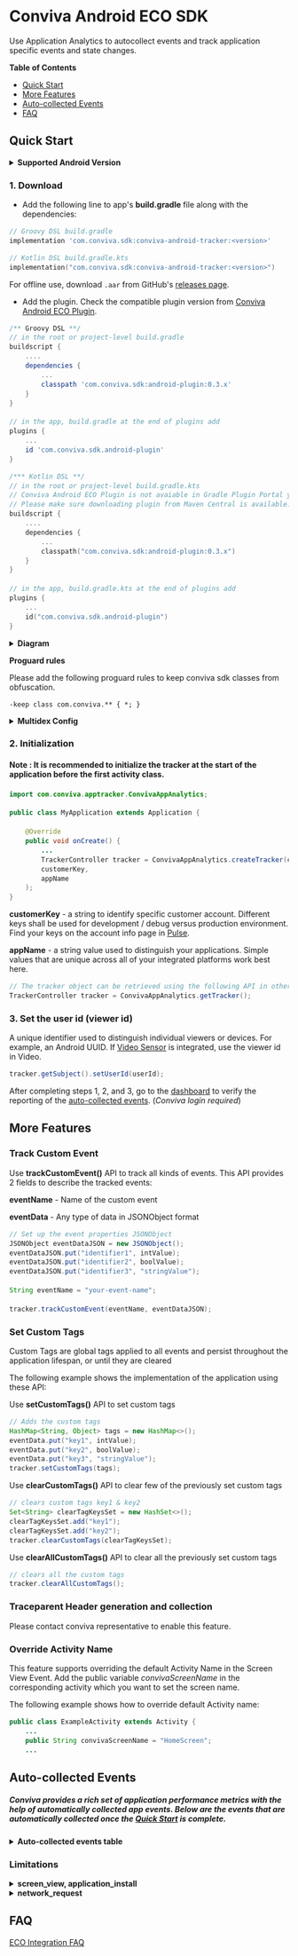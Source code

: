
# Conviva Android ECO SDK 

Use Application Analytics to autocollect events and track application specific events and state changes.


**Table of Contents**
- [Quick Start](#quick-start)
- [More Features](#more-features)
- [Auto-collected Events](#auto-collected-events)
- [FAQ](#faq)


## Quick Start

<details>
<summary><b>Supported Android Version</b></summary>
Target sdk version : Android 14 (API level 34)

Minimum sdk version : Android 5.0 (API level 21)
</details>

### 1. Download

- Add the following line to app's **build.gradle** file along with the dependencies:

```groovy
// Groovy DSL build.gradle
implementation 'com.conviva.sdk:conviva-android-tracker:<version>'
```
```kotlin
// Kotlin DSL build.gradle.kts
implementation("com.conviva.sdk:conviva-android-tracker:<version>")
```

For offline use, download `.aar` from GitHub's [releases page](https://github.com/Conviva/conviva-android-appanalytics/releases).

- Add the plugin. Check the compatible plugin version from [Conviva Android ECO Plugin](https://github.com/Conviva/conviva-android-plugin).

```groovy
/** Groovy DSL **/
// in the root or project-level build.gradle
buildscript {
    ....
    dependencies {
        ...
        classpath 'com.conviva.sdk:android-plugin:0.3.x'
    }
}

// in the app, build.gradle at the end of plugins add
plugins {
    ...
    id 'com.conviva.sdk.android-plugin'
}
```
```kotlin
/*** Kotlin DSL **/
// in the root or project-level build.gradle.kts
// Conviva Android ECO Plugin is not avaiable in Gradle Plugin Portal yet.
// Please make sure downloading plugin from Maven Central is available.
buildscript {
    ....
    dependencies {
        ...
        classpath("com.conviva.sdk:android-plugin:0.3.x")
    }
}

// in the app, build.gradle.kts at the end of plugins add
plugins {
    ...
    id("com.conviva.sdk.android-plugin")
}
```

<details>
<summary><b>Diagram</b></summary>
    
![Plugin diagram](android_diagram.jpg)

</details> 


**Proguard rules**

Please add the following proguard rules to keep conviva sdk classes from obfuscation.

```plaintext
-keep class com.conviva.** { *; }
```

<details>
<summary><b>Multidex Config</b></summary>

If multidex is enabled and a multidex-config.pro is being used by the application, please add the following rule to the config.pro file.

```plaintext
-keep class com.conviva.** { *; }
```
</details>


### 2. Initialization

#### Note : It is recommended to initialize the tracker at the start of the application before the first activity class.

```java
import com.conviva.apptracker.ConvivaAppAnalytics;

public class MyApplication extends Application {

    @Override
    public void onCreate() {
        ...
        TrackerController tracker = ConvivaAppAnalytics.createTracker(context,
        customerKey,
        appName
    );
}
```
**customerKey** - a string to identify specific customer account. Different keys shall be used for development / debug versus production environment. Find your keys on the account info page in [Pulse](https://pulse.conviva.com/).

**appName** - a string value used to distinguish your applications. Simple values that are unique across all of your integrated platforms work best here.

```java
// The tracker object can be retrieved using the following API in other classes after initialization. 
TrackerController tracker = ConvivaAppAnalytics.getTracker();
```

### 3. Set the user id (viewer id)
A unique identifier used to distinguish individual viewers or devices. For example, an Android UUID. If [Video Sensor](https://github.com/Conviva/conviva-android-coresdk) is integrated, use the viewer id in Video.

```java
tracker.getSubject().setUserId(userId);
```
After completing steps 1, 2, and 3, go to the [dashboard](https://pulse.conviva.com/app/appmanager/ecoIntegration/validation) to verify the reporting of the [auto-collected events](#auto-collected-events). (_Conviva login required_)


## More Features
### Track Custom Event

Use **trackCustomEvent()** API to track all kinds of events. This API provides 2 fields to describe the tracked events:

**eventName** - Name of the custom event

**eventData** - Any type of data in JSONObject format

```java
// Set up the event properties JSONObject
JSONObject eventDataJSON = new JSONObject();
eventDataJSON.put("identifier1", intValue);
eventDataJSON.put("identifier2", boolValue);
eventDataJSON.put("identifier3", "stringValue");

String eventName = "your-event-name";

tracker.trackCustomEvent(eventName, eventDataJSON);
```

### Set Custom Tags
Custom Tags are global tags applied to all events and persist throughout the application lifespan, or until they are cleared

The following example shows the implementation of the application using these API:

Use **setCustomTags()** API to set custom tags
```java
// Adds the custom tags
HashMap<String, Object> tags = new HashMap<>(); 
eventData.put("key1", intValue); 
eventData.put("key2", boolValue); 
eventData.put("key3", "stringValue");
tracker.setCustomTags(tags);
```

Use **clearCustomTags()** API to clear few of the previously set custom tags
```java
// clears custom tags key1 & key2
Set<String> clearTagKeysSet = new HashSet<>();
clearTagKeysSet.add("key1"); 
clearTagKeysSet.add("key2"); 
tracker.clearCustomTags(clearTagKeysSet);
```


Use **clearAllCustomTags()** API to clear all the previously set custom tags  

```java
// clears all the custom tags
tracker.clearAllCustomTags();
```


### Traceparent Header generation and collection

Please contact conviva representative to enable this feature.


### Override Activity Name

This feature supports overriding the default Activity Name in the Screen View Event. Add the public variable _convivaScreenName_ in the corresponding activity which you want to set the screen name.

The following example shows how to override default Activity name:

```java
public class ExampleActivity extends Activity {
    ...
    public String convivaScreenName = "HomeScreen";
    ...
```

## Auto-collected Events

##### Conviva provides a rich set of application performance metrics with the help of automatically collected app events. Below are the events that are automatically collected once the [Quick Start](#quick-start) is complete.

<details>

<summary><b>Auto-collected events table</b></summary>

| Event | Occurrence |
| --- | --- |
| network\_request | After receiving the network request response. [Refer limitations](#limitations). _Collected by plugin._ |
| screen\_view | When the screen is interacted on either first launch or relaunch. [Refer limitations](#limitations). _Collected by plugin._ |
| application\_error | When an error occurrs in the application |
| button\_click | on the button click callback (works both Clickable Views and Clickable Modifiers in compose). _Collected by plugin._ |
| application\_background | When the application is taken to the background |
| application\_foreground | When the application is taken to the foreground |
| application\_install | When the application is launched for the first time after it's installed. (It's not the exact installed time.) [Refer limitations](#limitations). |
| deep\_link\_received | on opening an application using the UTM URL. _Collected by plugin._ |
| anr\_start | Timer starts for the response from the main thread. If it takes more than 4 seconds, _anr\_start_ event is triggered. |
| anr\_end | If the SDK gets response after triggering _anr\_start_, then _anr\_end_ is dispatched. |
| conviva\_fragment\_view | Whenever a fragment transaction commits. _Collected by plugin._ |
| conviva\_compose\_view | Whenever a destination change occurs in the NavController of the ComposeNavigation. _Collected by plugin._ |

To learn about the default metrics for analyzing the native and web applications performance, such as App Crashes, Avg Screen Load Time, and Page Loads, refer to the [App Experience Metrics](https://pulse.conviva.com/learning-center/content/eco/eco_metrics.html) page in the Learning Center.

</details>

### Limitations

<details>
  <summary><b>screen_view, application_install</b></summary>

  Auto-collection of **screen_view** and **application_install** events is temporarily affected due to controlled ingestion by Conviva.  
  This impact occurs only during the first fresh launch after an app install or clear-data. It is valid only until the Conviva Remote Config becomes available and will no longer persist in subsequent launches.

</details>

<details>
  <summary><b>network_request</b></summary>
  This feature supports for OkHttp, Retrofit, HTTPSUrlConnection, HTTPUrlConnection(tracking URL.getContent() and URL.getStream() are not supported)

  **Request and Response Body Collection:**
  
  Collected only when:
  - Size is < 10KB and content-length is available.
  - Content-type is `"json"` or `"text/plain"`.
  - Data is a `JSONObject`, nested `JSONObject`, or `JSONArray`.

 **Request and Response Header Collection**:  
 
 Collected only when:
 - Data is a `JSONObject` (nested `JSONObject` and `JSONArray` are not yet supported).
 - The server is provisioned with `"Access-Control-Expose-Headers:"`.

</details>   

## FAQ

[ECO  Integration FAQ](https://pulse.conviva.com/learning-center/content/sensor_developer_center/tools/eco_integration/eco_integration_faq.htm)




